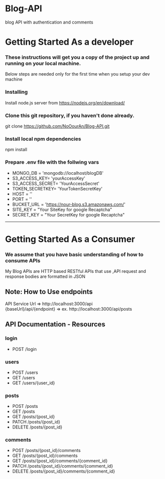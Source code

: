 # Blog-API
blog API with authentication and comments 

# Getting Started As a developer
### These instructions will get you a copy of the project up and running on your local machine.
Below steps are needed only for the first time when you setup your dev machine

### Installing
Install node.js server from https://nodejs.org/en/download/

### Clone this git repository, if you haven't done already.
git clone https://github.com/NoOourAn/Blog-API.git

### Install local npm dependencies
npm install

### Prepare .env file with the follwing vars
- MONGO_DB = 'mongodb://localhost/blogDB'
- S3_ACCESS_KEY= 'yourAccessKey'
- S3_ACCESS_SECRET= 'YourAccessSecret'
- TOKEN_SECRETKEY= 'YourTokenSecretKey'
- HOST = '' 
- PORT = ''
- BUCKET_URL = 'https://nour-blog.s3.amazonaws.com/'
- SITE_KEY = "Your SiteKey for google Recaptcha"
- SECRET_KEY = "Your SecretKey for google Recaptcha"

---


# Getting Started As a Consumer
### We assume that you have basic understanding of how to consume APIs 
My Blog APIs are HTTP based RESTful APIs that use  ,API request and response bodies are formatted in JSON      
## Note: How to Use endpoints
API Service Url => http://localhost:3000/api    
{baseUrl}/api/{endpoint} => ex. http://localhost:3000/api/posts
## API Documentation - Resources
### login
- POST /login

### users
- POST /users
- GET /users
- GET /users/{user_id}

### posts
- POST /posts
- GET /posts
- GET /posts/{post_id}
- PATCH /posts/{post_id}
- DELETE /posts/{post_id}

### comments
- POST /posts/{post_id}/comments
- GET /posts/{post_id}/comments
- GET /posts/{post_id}/comments/{comment_id}
- PATCH /posts/{post_id}/comments/{comment_id}
- DELETE /posts/{post_id}/comments/{comment_id}







